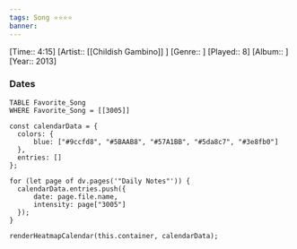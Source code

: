 ```yaml
---
tags: Song ⭐⭐⭐⭐ 
banner:
---
```

[Time:: 4:15]
[Artist:: [[Childish Gambino]] ]
[Genre:: ]
[Played:: 8]
[Album:: ]
[Year:: 2013]
### Dates
````dataview
TABLE Favorite_Song
WHERE Favorite_Song = [[3005]]
````
  ```dataviewjs
const calendarData = { 
	colors: { 
		blue: ["#9ccfd8", "#5BAAB8", "#57A1BB", "#5da8c7", "#3e8fb0"] 
	}, 
	entries: [] 
}; 

for (let page of dv.pages('"Daily Notes"')) { 
	calendarData.entries.push({ 
		date: page.file.name, 
		intensity: page["3005"]
	}); 
} 

renderHeatmapCalendar(this.container, calendarData);
```
